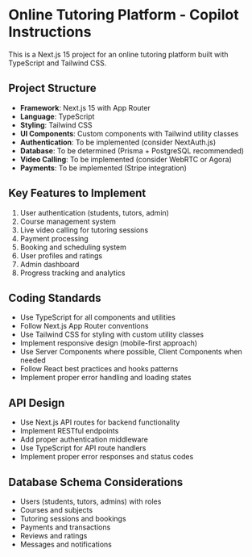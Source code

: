<!-- Use this file to provide workspace-specific custom instructions to Copilot. For more details, visit https://code.visualstudio.com/docs/copilot/copilot-customization#_use-a-githubcopilotinstructionsmd-file -->

# Online Tutoring Platform - Copilot Instructions

This is a Next.js 15 project for an online tutoring platform built with TypeScript and Tailwind CSS.

## Project Structure
- **Framework**: Next.js 15 with App Router
- **Language**: TypeScript
- **Styling**: Tailwind CSS
- **UI Components**: Custom components with Tailwind utility classes
- **Authentication**: To be implemented (consider NextAuth.js)
- **Database**: To be determined (Prisma + PostgreSQL recommended)
- **Video Calling**: To be implemented (consider WebRTC or Agora)
- **Payments**: To be implemented (Stripe integration)

## Key Features to Implement
1. User authentication (students, tutors, admin)
2. Course management system
3. Live video calling for tutoring sessions
4. Payment processing
5. Booking and scheduling system
6. User profiles and ratings
7. Admin dashboard
8. Progress tracking and analytics

## Coding Standards
- Use TypeScript for all components and utilities
- Follow Next.js App Router conventions
- Use Tailwind CSS for styling with custom utility classes
- Implement responsive design (mobile-first approach)
- Use Server Components where possible, Client Components when needed
- Follow React best practices and hooks patterns
- Implement proper error handling and loading states

## API Design
- Use Next.js API routes for backend functionality
- Implement RESTful endpoints
- Add proper authentication middleware
- Use TypeScript for API route handlers
- Implement proper error responses and status codes

## Database Schema Considerations
- Users (students, tutors, admins) with roles
- Courses and subjects
- Tutoring sessions and bookings
- Payments and transactions
- Reviews and ratings
- Messages and notifications
